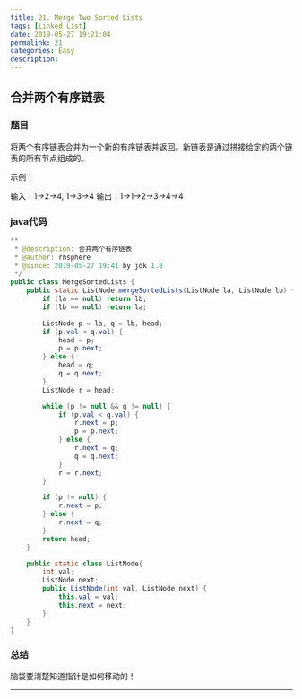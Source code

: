 ```yaml
---
title: 21. Merge Two Sorted Lists
tags: [Linked List]
date: 2019-05-27 19:21:04
permalink: 21
categories: Easy
description:
---
```

<p class="description"></p>


<!-- more -->

## 合并两个有序链表
### 题目
将两个有序链表合并为一个新的有序链表并返回。新链表是通过拼接给定的两个链表的所有节点组成的。

示例：

输入：1->2->4, 1->3->4
输出：1->1->2->3->4->4

### java代码

```java
**
 * @description: 合并两个有序链表
 * @author: rhsphere
 * @since: 2019-05-27 19:41 by jdk 1.8
 */
public class MergeSortedLists {
	public static ListNode mergeSortedLists(ListNode la, ListNode lb) {
		if (la == null) return lb;
		if (lb == null) return la;

		ListNode p = la, q = lb, head;
		if (p.val < q.val) {
			head = p;
			p = p.next;
		} else {
			head = q;
			q = q.next;
		}
		ListNode r = head;

		while (p != null && q != null) {
			if (p.val < q.val) {
				r.next = p;
				p = p.next;
			} else {
				r.next = q;
				q = q.next;
			}
			r = r.next;
		}

		if (p != null) {
			r.next = p;
		} else {
			r.next = q;
		}
		return head;
	}

	public static class ListNode{
        int val;
        ListNode next;
        public ListNode(int val, ListNode next) {
            this.val = val;
            this.next = next;
        }
    }
}
```

### 总结
脑袋要清楚知道指针是如何移动的！

<hr />